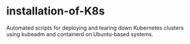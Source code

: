 # installation-of-K8s
Automated scripts for deploying and tearing down Kubernetes clusters using kubeadm and containerd on Ubuntu-based systems.
